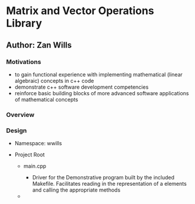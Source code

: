 # Matrix and Vector Operations  Library
## Author: Zan Wills

### Motivations

- to gain functional experience with implementing mathematical (linear algebraic) concepts in c++ code 
- demonstrate c++ software development competencies
- reinforce basic building blocks of more advanced software applications of mathematical concepts

### Overview

### Design

- Namespace: wwills 

- Project Root

  - main.cpp

    - Driver for the Demonstrative program built by the included Makefile. Facilitates reading in the representation of 
    a elements and calling the appropriate methods
  - 
